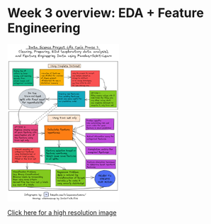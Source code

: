 # Week 3 overview: EDA + Feature Engineering

<img src = "MLZoomcamp_EDA_x1.png" width=50% height=50%>

[Click here for a high resolution image](MLZoomcamp_EDA_x2.png)